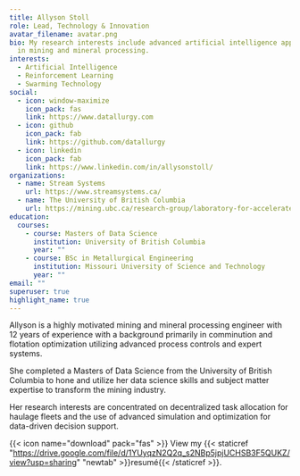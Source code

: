 ```yaml
---
title: Allyson Stoll
role: Lead, Technology & Innovation
avatar_filename: avatar.png
bio: My research interests include advanced artificial intelligence applications
  in mining and mineral processing.
interests:
  - Artificial Intelligence
  - Reinforcement Learning
  - Swarming Technology
social:
  - icon: window-maximize
    icon_pack: fas
    link: https://www.datallurgy.com
  - icon: github
    icon_pack: fab
    link: https://github.com/datallurgy
  - icon: linkedin
    icon_pack: fab
    link: https://www.linkedin.com/in/allysonstoll/
organizations:
  - name: Stream Systems
    url: https://www.streamsystems.ca/
  - name: The University of British Columbia
    url: https://mining.ubc.ca/research-group/laboratory-for-accelerated-discovery-in-resource-engineering-adre-lab/
education:
  courses:
    - course: Masters of Data Science
      institution: University of British Columbia
      year: ""
    - course: BSc in Metallurgical Engineering
      institution: Missouri University of Science and Technology
      year: ""
email: ""
superuser: true
highlight_name: true
---
```

Allyson is a highly motivated mining and mineral processing engineer with 12 years of experience with a background primarily in comminution and flotation optimization utilizing advanced process controls and expert systems.

She completed a Masters of Data Science from the University of British Columbia to hone and utilize her data science skills and subject matter expertise to transform the mining industry.

Her research interests are concentrated on decentralized task allocation for haulage fleets and the use of advanced simulation and optimization for data-driven decision support. 

{{< icon name="download" pack="fas" >}} View my {{< staticref "https://drive.google.com/file/d/1YUyqzN2Q2q_s2NBp5jpjUCHSB3F5QUKZ/view?usp=sharing" "newtab" >}}resumé{{< /staticref >}}.